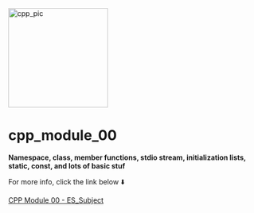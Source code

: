 <img src="https://hpscds.com/wp-content/uploads/2019/04/c-plus-plus-logo.png" alt="cpp_pic" width="200"/>

# cpp_module_00
**Namespace, class, member functions, stdio stream, initialization lists, static, const, and lots of basic stuf**

For more info, click the link below ⬇️

[CPP Module 00 - ES_Subject](es_subject.pdf)
